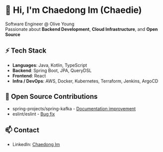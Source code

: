 # 👋 Hi, I'm Chaedong Im (Chaedie)

Software Engineer @ Olive Young  
Passionate about **Backend Development**, **Cloud Infrastructure**, and **Open Source**  

## ⚡ Tech Stack
- **Languages**: Java, Kotlin, TypeScript  
- **Backend**: Spring Boot, JPA, QueryDSL
- **Frontend**: React
- **Infra / DevOps**: AWS, Docker, Kubernetes, Terraform, Jenkins, ArgoCD

## 🌱 Open Source Contributions
- spring-projects/spring-kafka - [Documentation improvement](https://github.com/spring-projects/spring-kafka/pull/4069)
- eslint/eslint - [Bug fix](https://github.com/eslint/eslint/pull/18849)

## 📫 Contact
- LinkedIn: [Chaedong Im](https://linkedin.com/in/chaedie)  
